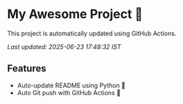 # My Awesome Project 🚀

This project is automatically updated using GitHub Actions.

_Last updated: 2025-06-23 17:48:32 IST_

## Features
- Auto-update README using Python 🐍
- Auto Git push with GitHub Actions 🤖
